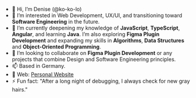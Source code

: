 - 👋 Hi, I’m Denise (@ko-ko-lo)
- 👀 I’m interested in Web Development, UX/UI, and transitioning toward **Software Engineering** in the future.
- 🌱 I’m currently deepening my knowledge of **JavaScript**, **TypeScript**, **Angular**, and learning **Java**. I’m also exploring **Figma Plugin Development** and expanding my skills in **Algorithms**, **Data Structures** and **Object-Oriented Programming**.
- 💞️ I’m looking to collaborate on **Figma Plugin Development** or any projects that combine Design and Software Engineering principles.
- 📫 Based in Germany.
- 👀 Web: [Personal Website](https://creativejourney.dev/)
- ⚡ Fun fact: "After a long night of debugging, I always check for new gray hairs."
<!---
ko-ko-lo/ko-ko-lo is a ✨ special ✨ repository because its `README.md` (this file) appears on your GitHub profile.
You can click the Preview link to take a look at your changes.
--->
